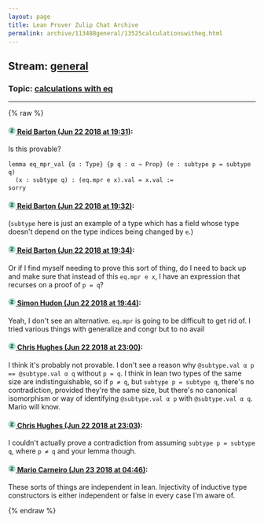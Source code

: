 ```yaml
---
layout: page
title: Lean Prover Zulip Chat Archive 
permalink: archive/113488general/13525calculationswitheq.html
---
```


## Stream: [general](index.html)
### Topic: [calculations with eq](13525calculationswitheq.html)

---


{% raw %}
#### [![Click to go to Zulip](../../assets/img/zulip2.png) Reid Barton (Jun 22 2018 at 19:31)](https://leanprover.zulipchat.com/#narrow/stream/113488-general/topic/calculations%20with%20eq/near/128483780):
Is this provable?
```lean
lemma eq_mpr_val {α : Type} {p q : α → Prop} (e : subtype p = subtype q)
  (x : subtype q) : (eq.mpr e x).val = x.val :=
sorry
```

#### [![Click to go to Zulip](../../assets/img/zulip2.png) Reid Barton (Jun 22 2018 at 19:32)](https://leanprover.zulipchat.com/#narrow/stream/113488-general/topic/calculations%20with%20eq/near/128483850):
(`subtype` here is just an example of a type which has a field whose type doesn't depend on the type indices being changed by `e`.)

#### [![Click to go to Zulip](../../assets/img/zulip2.png) Reid Barton (Jun 22 2018 at 19:34)](https://leanprover.zulipchat.com/#narrow/stream/113488-general/topic/calculations%20with%20eq/near/128483937):
Or if I find myself needing to prove this sort of thing, do I need to back up and make sure that instead of this `eq.mpr e x`, I have an expression that recurses on a proof of `p = q`?

#### [![Click to go to Zulip](../../assets/img/zulip2.png) Simon Hudon (Jun 22 2018 at 19:44)](https://leanprover.zulipchat.com/#narrow/stream/113488-general/topic/calculations%20with%20eq/near/128484399):
Yeah, I don't see an alternative. `eq.mpr` is going to be difficult to get rid of. I tried various things with generalize and congr but to no avail

#### [![Click to go to Zulip](../../assets/img/zulip2.png) Chris Hughes (Jun 22 2018 at 23:00)](https://leanprover.zulipchat.com/#narrow/stream/113488-general/topic/calculations%20with%20eq/near/128493634):
I think it's probably not provable. I don't see a reason why `@subtype.val α p == @subtype.val α q` without `p = q`. I think in lean two types of the same size are indistinguishable, so if `p ≠ q`, but `subtype p = subtype q`, there's no contradiction, provided they're the same size, but there's no canonical isomorphism or way of identifying `@subtype.val α p` with `@subtype.val α q`. Mario will know.

#### [![Click to go to Zulip](../../assets/img/zulip2.png) Chris Hughes (Jun 22 2018 at 23:03)](https://leanprover.zulipchat.com/#narrow/stream/113488-general/topic/calculations%20with%20eq/near/128493734):
I couldn't actually prove a contradiction from assuming `subtype p = subtype q`, where `p ≠ q` and your lemma though.

#### [![Click to go to Zulip](../../assets/img/zulip2.png) Mario Carneiro (Jun 23 2018 at 04:46)](https://leanprover.zulipchat.com/#narrow/stream/113488-general/topic/calculations%20with%20eq/near/128504956):
These sorts of things are independent in lean. Injectivity of inductive type constructors is either independent or false in every case I'm aware of.


{% endraw %}
